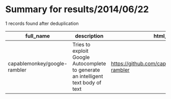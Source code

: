 
# Summary for results/2014/06/22
    
1 records found after deduplication

| full_name | description | html_url | matched_list | matched_count | pushed_at | size | stargazers_count | language | forks_count | vul_ids |
|------------------------------|-----------------------------------------------------------------------------------|-------------------------------------------------|----------------|-----------------|---------------------------|--------|--------------------|------------|---------------|-----------|
| capablemonkey/google-rambler | Tries to exploit Google Autocomplete to generate an intelligent text body of text | https://github.com/capablemonkey/google-rambler | ['exploit'] | 1 | 2014-06-22 20:18:43+00:00 | 8144 | 1 | JavaScript | 0 | [] |
